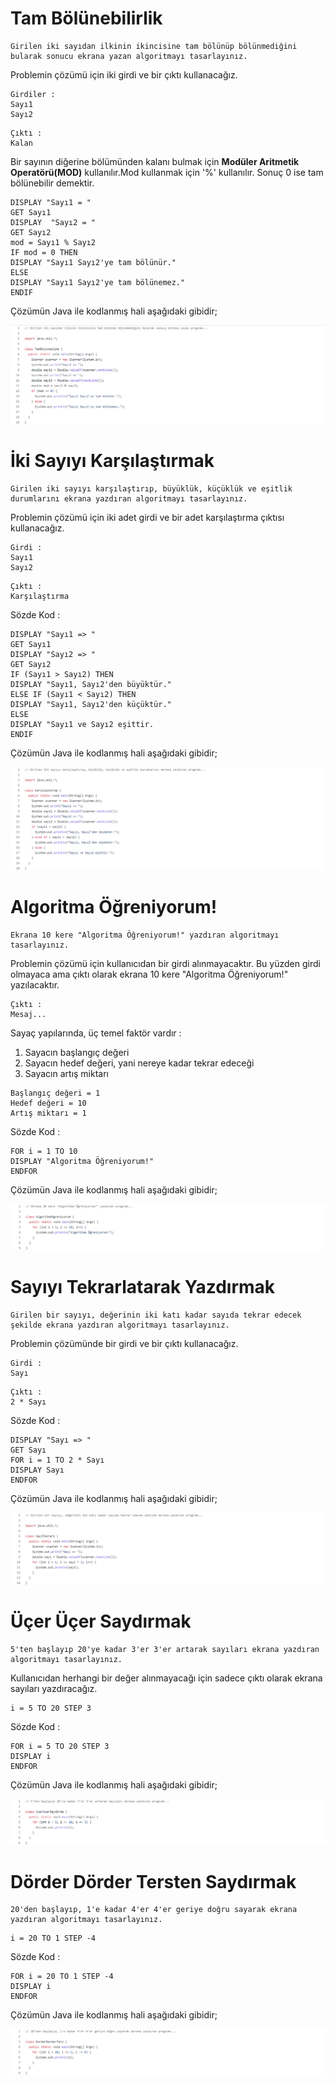 # Tam Bölünebilirlik

```
Girilen iki sayıdan ilkinin ikincisine tam bölünüp bölünmediğini bularak sonucu ekrana yazan algoritmayı tasarlayınız.
```

Problemin çözümü için iki girdi ve bir çıktı kullanacağız.

```
Girdiler : 
Sayı1
Sayı2
```

```
Çıktı : 
Kalan
```

Bir sayının diğerine bölümünden kalanı bulmak için **Modüler Aritmetik Operatörü(MOD)** kullanılır.Mod kullanmak için '%' kullanılır. Sonuç 0 ise tam bölünebilir demektir.

```
DISPLAY "Sayı1 = "
GET Sayı1
DISPLAY  "Sayı2 = "
GET Sayı2
mod = Sayı1 % Sayı2
IF mod = 0 THEN
DISPLAY "Sayı1 Sayı2'ye tam bölünür."
ELSE
DISPLAY "Sayı1 Sayı2'ye tam bölünemez."
ENDIF
```

Çözümün Java ile kodlanmış hali aşağıdaki gibidir; 

![gorsel](https://github.com/SenaOzcn/Algoritma/blob/MIT-License/TemelAlgoritmaOrnekleri2/Images/TamBolunebilme.png)

# İki Sayıyı Karşılaştırmak

```
Girilen iki sayıyı karşılaştırıp, büyüklük, küçüklük ve eşitlik durumlarını ekrana yazdıran algoritmayı tasarlayınız.
```
Problemin çözümü için iki adet girdi ve bir adet karşılaştırma çıktısı kullanacağız.

```
Girdi : 
Sayı1
Sayı2
```

```
Çıktı : 
Karşılaştırma
```

Sözde Kod :

```
DISPLAY "Sayı1 => "
GET Sayı1
DISPLAY "Sayı2 => "
GET Sayı2
IF (Sayı1 > Sayı2) THEN
DISPLAY "Sayı1, Sayı2'den büyüktür."
ELSE IF (Sayı1 < Sayı2) THEN
DISPLAY "Sayı1, Sayı2'den küçüktür."
ELSE
DISPLAY "Sayı1 ve Sayı2 eşittir.
ENDIF
```

Çözümün Java ile kodlanmış hali aşağıdaki gibidir;

![gorsel](https://github.com/SenaOzcn/Algoritma/blob/MIT-License/TemelAlgoritmaOrnekleri2/Images/Karsilastirma.png)

# Algoritma Öğreniyorum!

```
Ekrana 10 kere "Algoritma Öğreniyorum!" yazdıran algoritmayı tasarlayınız.
```

Problemin çözümü için kullanıcıdan bir girdi alınmayacaktır. Bu yüzden girdi olmayaca ama çıktı olarak ekrana 10 kere "Algoritma Öğreniyorum!" yazılacaktır.

```
Çıktı : 
Mesaj...
```

Sayaç yapılarında, üç temel faktör vardır : 

1. Sayacın başlangıç değeri
2. Sayacın hedef değeri, yani nereye kadar tekrar edeceği
3. Sayacın artış miktarı

```
Başlangıç değeri = 1
Hedef değeri = 10
Artış miktarı = 1
```

Sözde Kod :

```
FOR i = 1 TO 10
DISPLAY "Algoritma Öğreniyorum!"
ENDFOR
```
Çözümün Java ile kodlanmış hali aşağıdaki gibidir;

![gorsel](https://github.com/SenaOzcn/Algoritma/blob/MIT-License/TemelAlgoritmaOrnekleri2/Images/AlgoritmaOgreniyorum.png)

# Sayıyı Tekrarlatarak Yazdırmak

```
Girilen bir sayıyı, değerinin iki katı kadar sayıda tekrar edecek şekilde ekrana yazdıran algoritmayı tasarlayınız.
```

Problemin çözümünde bir girdi ve bir çıktı kullanacağız.

```
Girdi : 
Sayı
```
```
Çıktı : 
2 * Sayı
```

Sözde Kod :
```
DISPLAY "Sayı => "
GET Sayı
FOR i = 1 TO 2 * Sayı
DISPLAY Sayı
ENDFOR
```
Çözümün Java ile kodlanmış hali aşağıdaki gibidir;

![gorsel](https://github.com/SenaOzcn/Algoritma/blob/MIT-License/TemelAlgoritmaOrnekleri2/Images/SayiTekrari.png)

# Üçer Üçer Saydırmak

```
5'ten başlayıp 20'ye kadar 3'er 3'er artarak sayıları ekrana yazdıran algoritmayı tasarlayınız.
```

Kullanıcıdan herhangi bir değer alınmayacağı için sadece çıktı olarak ekrana sayıları yazdıracağız.

```
i = 5 TO 20 STEP 3
```

Sözde Kod :

```
FOR i = 5 TO 20 STEP 3
DISPLAY i
ENDFOR
```

Çözümün Java ile kodlanmış hali aşağıdaki gibidir;

![gorsel](https://github.com/SenaOzcn/Algoritma/blob/MIT-License/TemelAlgoritmaOrnekleri2/Images/UcerUcerSaydirma.png)

# Dörder Dörder Tersten Saydırmak

```
20'den başlayıp, 1'e kadar 4'er 4'er geriye doğru sayarak ekrana yazdıran algoritmayı tasarlayınız.
```

```
i = 20 TO 1 STEP -4
```

Sözde Kod :

```
FOR i = 20 TO 1 STEP -4
DISPLAY i
ENDFOR
```

Çözümün Java ile kodlanmış hali aşağıdaki gibidir;

![gorsel](https://github.com/SenaOzcn/Algoritma/blob/MIT-License/TemelAlgoritmaOrnekleri2/Images/DorderDorderTers.png)
